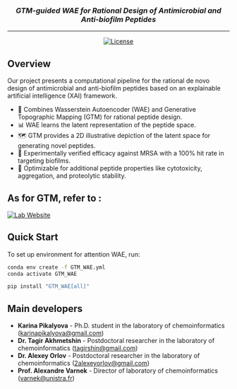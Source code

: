 <div align="center">
    <h3><i>GTM-guided WAE for Rational Design of Antimicrobial and Anti-biofilm Peptides</i></h3>

---

[![License](https://img.shields.io/badge/license-MIT-green.svg)](https://github.com/yourproject/license)

</div>

## Overview

Our project presents a computational pipeline for the rational de novo design of antimicrobial and anti-biofilm peptides based on an explainable artificial intelligence (XAI) framework.
- 🧬 Combines Wasserstein Autoencoder (WAE) and Generative Topographic Mapping (GTM) for rational peptide design.
- 📊 WAE learns the latent representation of the peptide space.
- 🗺️ GTM provides a 2D illustrative depiction of the latent space for generating novel peptides.
- 🔬 Experimentally verified efficacy against MRSA with a 100% hit rate in targeting biofilms.
- 🚀 Optimizable for additional peptide properties like cytotoxicity, aggregation, and proteolytic stability.

## As for GTM, refer to :
[![Lab Website](https://img.shields.io/badge/Website-Laboratory%20of%20Chemoinformatics-blue)](http://complex-matter.unistra.fr/en/research-teams/laboratory-of-chemoinformatics/software-development/#c88715)


## Quick Start

To set up environment for attention WAE, run:

```bash
conda env create -f GTM_WAE.yml
conda activate GTM_WAE

pip install "GTM_WAE[all]"
```

## Main developers
- **Karina Pikalyova** - Ph.D. student in the laboratory of chemoinformatics (karinapikalyova@gmail.com)
- **Dr. Tagir Akhmetshin** - Postdoctoral researcher in the laboratory of chemoinformatics (tagirshin@gmail.com)
- **Dr. Alexey Orlov** - Postdoctoral researcher in the laboratory of chemoinformatics (2alexeyorlov@gmail.com)
- **Prof. Alexandre Varnek** - Director of laboratory of chemoinformatics (varnek@unistra.fr)


